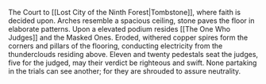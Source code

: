 The Court to [[Lost City of the Ninth Forest|Tombstone]], where faith is decided upon. 
Arches resemble a spacious ceiling, stone paves the floor in elaborate patterns. 
Upon a elevated podium resides [[The One Who Judges]] and the Masked Ones. 
Eroded, withered copper spires form the corners and pillars of the flooring, conducting electricity from the thunderclouds residing above. 
Eleven and twenty pedestals seat the judges, five for the judged, may their verdict be righteous and swift. 
None partaking in the trials can see another; for they are shrouded to assure neutrality. 